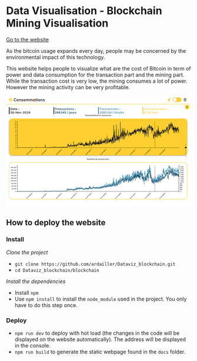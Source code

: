 # Data Visualisation - Blockchain Mining Visualisation

[Go to the website](https://ardailler.github.io/Dataviz_blockchain/)

As the bitcoin usage expands every day, people may be concerned by the
environmental impact of this technology.

This website helps people to visualize what are the cost of Bitcoin in term of
power and data consumption for the transaction part and the mining part. While
the transaction cost is very low, the mining consumes a lot of power. However
the mining activity can be very profitable.

![A screenshot of a visualisation](thumbnail.png)


## How to deploy the website

### Install

*Clone the project*

- `git clone https://github.com/ardailler/Dataviz_blockchain.git`
- `cd Dataviz_blockchain/blockchain`

*Install the dependencies*

- Install `npm`
- Use `npm install` to install the `node_module` used in the project. You only
have to do this step once.

### Deploy
- `npm run dev` to deploy with hot load (the changes in the code will be
displayed on the website automatically). The address will be displayed in the
console.
- `npm run build` to generate the static webpage found in the `docs` folder.

